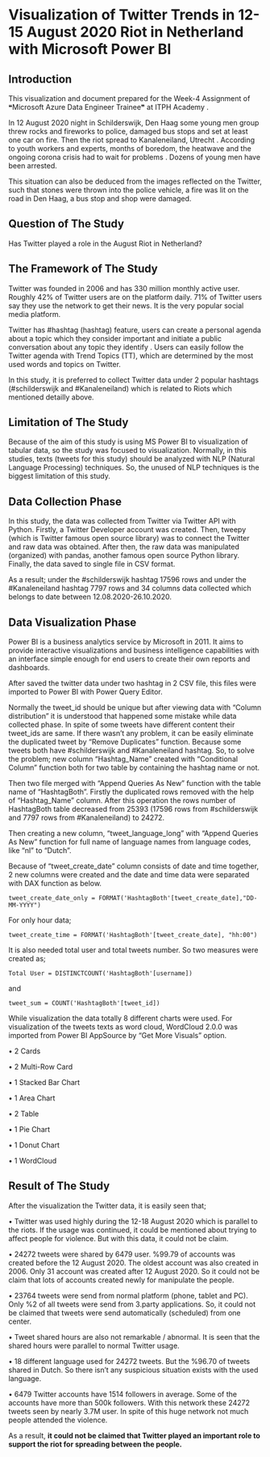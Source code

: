 # Visualization of Twitter Trends in 12-15 August 2020 Riot in Netherland with Microsoft Power BI

## Introduction
This visualization and document prepared for the Week-4 Assignment of ❝Microsoft Azure Data Engineer Trainee❞ at ITPH Academy .

In 12 August 2020 night in Schilderswijk, Den Haag some young men group threw rocks and fireworks to police, damaged bus stops and set at least one car on fire. Then the riot spread to Kanaleneiland, Utrecht . According to youth workers and experts, months of boredom, the heatwave and the ongoing corona crisis had to wait for problems . Dozens of young men have been arrested.

This situation can also be deduced from the images reflected on the Twitter, such that stones were thrown into the police vehicle, a fire was lit on the road in Den Haag, a bus stop and shop were damaged.


## Question of The Study
Has Twitter played a role in the August Riot in Netherland?


## The Framework of The Study
Twitter was founded in 2006 and has 330 million monthly active user. Roughly 42% of Twitter users are on the platform daily. 71% of Twitter users say they use the network to get their news. It is the very popular social media platform.

Twitter has #hashtag (hashtag) feature, users can create a personal agenda about a topic which they consider important and initiate a public conversation about any topic they identify . Users can easily follow the Twitter agenda with Trend Topics (TT), which are determined by the most used words and topics on Twitter.

In this study, it is preferred to collect Twitter data under 2 popular hashtags (#schilderswijk and #Kanaleneiland) which is related to Riots which mentioned detailly above.


## Limitation of The Study
Because of the aim of this study is using MS Power BI to visualization of tabular data, so the study was focused to visualization. Normally,  in this studies, texts (tweets for this study) should be analyzed with NLP (Natural Language Processing) techniques. So, the unused of NLP techniques is the biggest limitation of this study.


## Data Collection Phase
In this study, the data was collected from Twitter via Twitter API with Python. Firstly, a Twitter Developer account was created. Then, tweepy (which is Twitter famous open source library) was to connect the Twitter and raw data was obtained. After then, the raw data was manipulated (organized) with pandas, another famous open source Python library. Finally, the data saved to single file in CSV format.

As a result; under the #schilderswijk hashtag 17596 rows and under the #Kanaleneiland hashtag 7797 rows and 34 columns data collected which belongs to date between 12.08.2020-26.10.2020.

## Data Visualization Phase
Power BI is a business analytics service by Microsoft in 2011. It aims to provide interactive visualizations and business intelligence capabilities with an interface simple enough for end users to create their own reports and dashboards. 

After saved the twitter data under two hashtag in 2 CSV file, this files were imported to Power BI with Power Query Editor.

Normally the tweet_id should be unique but after viewing data with “Column distribution” it is understood that happened some mistake while data collected phase. In spite of some tweets have different content their tweet_ids are same. If there wasn’t any problem, it can be easily eliminate the duplicated tweet by “Remove Duplicates” function. Because some tweets both have #schilderswijk and #Kanaleneiland hashtag. So, to solve the problem; new column “Hashtag_Name” created with “Conditional Column” function both for two table by containing the hashtag name or not. 

Then two file merged with “Append Queries As New” function with the table name of “HashtagBoth”. Firstly the duplicated rows removed with the help of “Hashtag_Name” column. After this operation the rows number of HashtagBoth table decreased from 25393 (17596 rows from #schilderswijk and 7797 rows from #Kanaleneiland) to 24272.

Then creating a new column, “tweet_language_long” with “Append Queries As New” function for full name of language names from language codes, like “nl” to “Dutch”.

Because of “tweet_create_date” column consists of date and time together, 2 new columns were created and the date and time data were separated with DAX function as below.

`tweet_create_date_only = FORMAT('HashtagBoth'[tweet_create_date],"DD-MM-YYYY")`

For only hour data;

`tweet_create_time = FORMAT('HashtagBoth'[tweet_create_date], "hh:00")`

It is also needed total user and total tweets number. So two measures were created as;

`Total User = DISTINCTCOUNT('HashtagBoth'[username])`

and

`tweet_sum = COUNT('HashtagBoth'[tweet_id])`

While visualization the data totally 8 different charts were used. For visualization of the tweets texts as word cloud, WordCloud 2.0.0 was imported from Power BI AppSource by “Get More Visuals” option.

•	2 Cards

•	2 Multi-Row Card

•	1 Stacked Bar Chart

•	1 Area Chart

•	2 Table

•	1 Pie Chart

•	1 Donut Chart

•	1 WordCloud 


## Result of The Study
After the visualization the Twitter data, it is easily seen that;

•	Twitter was used highly during the 12-18 August 2020 which is parallel to the riots. If the usage was continued, it could be mentioned about trying to affect people for violence. But with this data, it could not be claim.

•	24272 tweets were shared by 6479 user. %99.79 of accounts was created before the 12 August 2020. The oldest account was also created in 2006. Only 31 account was created after 12 August 2020. So it could not be claim that lots of accounts created newly for manipulate the people.

•	23764 tweets were send from normal platform (phone, tablet and PC). Only %2 of all tweets were send from 3.party applications. So, it could not be claimed that tweets were send automatically (scheduled) from one center.

•	Tweet shared hours are also not remarkable / abnormal. It is seen that the shared hours were parallel to normal Twitter usage.

•	 18 different language used for 24272 tweets. But the %96.70 of tweets shared in Dutch. So there isn’t any suspicious situation exists with the used language.

•	6479 Twitter accounts have 1514 followers in average. Some of the accounts have more than 500k followers. With this network these 24272 tweets seen by nearly 3.7M user. In spite of this huge network not much people attended the violence.

As a result, **it could not be claimed that Twitter played an important role to support the riot for spreading between the people.**
